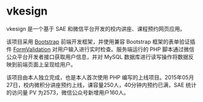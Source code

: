 # vkesign

vkesign 是一个基于 SAE 和微信平台开发的校内讲座、课程预约网页应用。

该项目采用 [Bootstrap](http://getbootstrap.com/) 前端开发框架，并使用兼容 Bootstrap 框架的表单验证插件 [FormValidation](https://github.com/formvalidation/formvalidation) 对用户输入进行实时检查。服务端运行的 PHP 脚本通过微信公众平台开发者接口获取用户信息，并对 MySQL 数据库进行读写操作将数据反映到前端页面上呈现给用户。

该项目由本人独立完成，也是本人首次使用 PHP 编写的上线项目。2015年05月27日，校内微积分讲座预约上线，课容量250人，40分钟内预约已满，SAE 统计的访问量 PV 为2573，微信公众号新增用户160人。